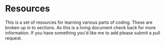 # Resources

This is a set of resources for learning various parts of coding. These are broken up in to sections. As this is a living document check back for more information. If you have something you'd like me to add please submit a pull request.
